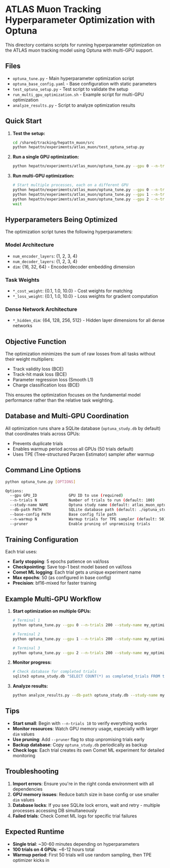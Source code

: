 # ATLAS Muon Tracking Hyperparameter Optimization with Optuna

This directory contains scripts for running hyperparameter optimization on the ATLAS muon tracking model using Optuna with multi-GPU support.

## Files

- `optuna_tune.py` - Main hyperparameter optimization script
- `optuna_base_config.yaml` - Base configuration with static parameters
- `test_optuna_setup.py` - Test script to validate the setup
- `run_multi_gpu_optimization.sh` - Example script for multi-GPU optimization
- `analyze_results.py` - Script to analyze optimization results

## Quick Start

1. **Test the setup:**
   ```bash
   cd /shared/tracking/hepattn_muon/src
   python hepattn/experiments/atlas_muon/test_optuna_setup.py
   ```

2. **Run a single GPU optimization:**
   ```bash
   python hepattn/experiments/atlas_muon/optuna_tune.py --gpu 0 --n-trials 50
   ```

3. **Run multi-GPU optimization:**
   ```bash
   # Start multiple processes, each on a different GPU
   python hepattn/experiments/atlas_muon/optuna_tune.py --gpu 0 --n-trials 100 &
   python hepattn/experiments/atlas_muon/optuna_tune.py --gpu 1 --n-trials 100 &
   python hepattn/experiments/atlas_muon/optuna_tune.py --gpu 2 --n-trials 100 &
   wait
   ```

## Hyperparameters Being Optimized

The optimization script tunes the following hyperparameters:

### Model Architecture
- `num_encoder_layers`: {1, 2, 3, 4}
- `num_decoder_layers`: {1, 2, 3, 4} 
- `dim`: {16, 32, 64} - Encoder/decoder embedding dimension

### Task Weights
- `*_cost_weight`: {0.1, 1.0, 10.0} - Cost weights for matching
- `*_loss_weight`: {0.1, 1.0, 10.0} - Loss weights for gradient computation

### Dense Network Architecture
- `*_hidden_dim`: {64, 128, 256, 512} - Hidden layer dimensions for all dense networks

## Objective Function

The optimization minimizes the sum of raw losses from all tasks without their weight multipliers:
- Track validity loss (BCE)
- Track-hit mask loss (BCE)
- Parameter regression loss (Smooth L1)
- Charge classification loss (BCE)

This ensures the optimization focuses on the fundamental model performance rather than the relative task weighting.

## Database and Multi-GPU Coordination

All optimization runs share a SQLite database (`optuna_study.db` by default) that coordinates trials across GPUs:
- Prevents duplicate trials
- Enables warmup period across all GPUs (50 trials default)
- Uses TPE (Tree-structured Parzen Estimator) sampler after warmup

## Command Line Options

```bash
python optuna_tune.py [OPTIONS]

Options:
  --gpu GPU_ID              GPU ID to use (required)
  --n-trials N              Number of trials to run (default: 100)
  --study-name NAME         Optuna study name (default: atlas_muon_optuna_study)
  --db-path PATH            SQLite database path (default: ./optuna_study.db)
  --base-config PATH        Base config file path
  --n-warmup N              Warmup trials for TPE sampler (default: 50)
  --pruner                  Enable pruning of unpromising trials
```

## Training Configuration

Each trial uses:
- **Early stopping**: 5 epochs patience on val/loss
- **Checkpointing**: Save top-1 best model based on val/loss
- **Comet ML logging**: Each trial gets a unique experiment name
- **Max epochs**: 50 (as configured in base config)
- **Precision**: bf16-mixed for faster training

## Example Multi-GPU Workflow

1. **Start optimization on multiple GPUs:**
   ```bash
   # Terminal 1
   python optuna_tune.py --gpu 0 --n-trials 200 --study-name my_optimization
   
   # Terminal 2  
   python optuna_tune.py --gpu 1 --n-trials 200 --study-name my_optimization
   
   # Terminal 3
   python optuna_tune.py --gpu 2 --n-trials 200 --study-name my_optimization
   ```

2. **Monitor progress:**
   ```bash
   # Check database for completed trials
   sqlite3 optuna_study.db "SELECT COUNT(*) as completed_trials FROM trials WHERE state = 'COMPLETE';"
   ```

3. **Analyze results:**
   ```bash
   python analyze_results.py --db-path optuna_study.db --study-name my_optimization
   ```

## Tips

- **Start small**: Begin with `--n-trials 10` to verify everything works
- **Monitor resources**: Watch GPU memory usage, especially with larger `dim` values
- **Use pruning**: Add `--pruner` flag to stop unpromising trials early
- **Backup database**: Copy `optuna_study.db` periodically as backup
- **Check logs**: Each trial creates its own Comet ML experiment for detailed monitoring

## Troubleshooting

1. **Import errors**: Ensure you're in the right conda environment with all dependencies
2. **GPU memory issues**: Reduce batch size in base config or use smaller `dim` values
3. **Database locks**: If you see SQLite lock errors, wait and retry - multiple processes accessing DB simultaneously
4. **Failed trials**: Check Comet ML logs for specific trial failures

## Expected Runtime

- **Single trial**: ~30-60 minutes depending on hyperparameters
- **100 trials on 4 GPUs**: ~6-12 hours total
- **Warmup period**: First 50 trials will use random sampling, then TPE optimizer kicks in